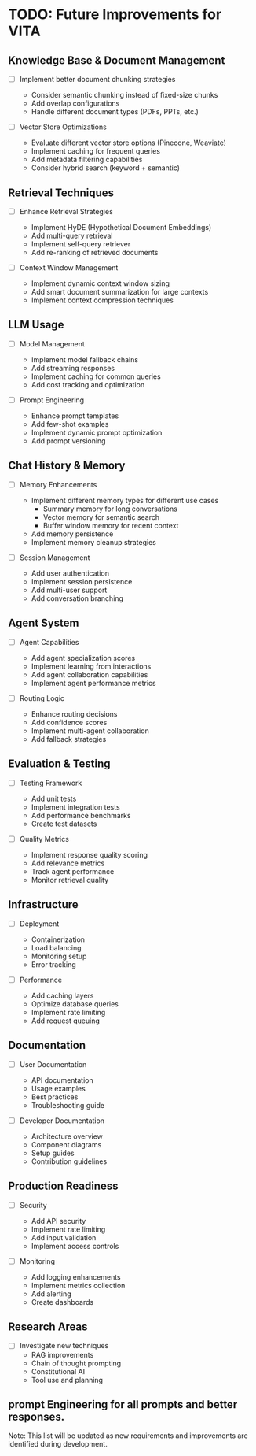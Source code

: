 # TODO: Future Improvements for VITA

## Knowledge Base & Document Management
- [ ] Implement better document chunking strategies
  - Consider semantic chunking instead of fixed-size chunks
  - Add overlap configurations
  - Handle different document types (PDFs, PPTs, etc.)

- [ ] Vector Store Optimizations
  - Evaluate different vector store options (Pinecone, Weaviate)
  - Implement caching for frequent queries
  - Add metadata filtering capabilities
  - Consider hybrid search (keyword + semantic)

## Retrieval Techniques
- [ ] Enhance Retrieval Strategies
  - Implement HyDE (Hypothetical Document Embeddings)
  - Add multi-query retrieval
  - Implement self-query retriever
  - Add re-ranking of retrieved documents

- [ ] Context Window Management
  - Implement dynamic context window sizing
  - Add smart document summarization for large contexts
  - Implement context compression techniques

## LLM Usage
- [ ] Model Management
  - Implement model fallback chains
  - Add streaming responses
  - Implement caching for common queries
  - Add cost tracking and optimization

- [ ] Prompt Engineering
  - Enhance prompt templates
  - Add few-shot examples
  - Implement dynamic prompt optimization
  - Add prompt versioning

## Chat History & Memory
- [ ] Memory Enhancements
  - Implement different memory types for different use cases
    - Summary memory for long conversations
    - Vector memory for semantic search
    - Buffer window memory for recent context
  - Add memory persistence
  - Implement memory cleanup strategies

- [ ] Session Management
  - Add user authentication
  - Implement session persistence
  - Add multi-user support
  - Add conversation branching

## Agent System
- [ ] Agent Capabilities
  - Add agent specialization scores
  - Implement learning from interactions
  - Add agent collaboration capabilities
  - Implement agent performance metrics

- [ ] Routing Logic
  - Enhance routing decisions
  - Add confidence scores
  - Implement multi-agent collaboration
  - Add fallback strategies

## Evaluation & Testing
- [ ] Testing Framework
  - Add unit tests
  - Implement integration tests
  - Add performance benchmarks
  - Create test datasets

- [ ] Quality Metrics
  - Implement response quality scoring
  - Add relevance metrics
  - Track agent performance
  - Monitor retrieval quality

## Infrastructure
- [ ] Deployment
  - Containerization
  - Load balancing
  - Monitoring setup
  - Error tracking

- [ ] Performance
  - Add caching layers
  - Optimize database queries
  - Implement rate limiting
  - Add request queuing

## Documentation
- [ ] User Documentation
  - API documentation
  - Usage examples
  - Best practices
  - Troubleshooting guide

- [ ] Developer Documentation
  - Architecture overview
  - Component diagrams
  - Setup guides
  - Contribution guidelines

## Production Readiness
- [ ] Security
  - Add API security
  - Implement rate limiting
  - Add input validation
  - Implement access controls

- [ ] Monitoring
  - Add logging enhancements
  - Implement metrics collection
  - Add alerting
  - Create dashboards

## Research Areas
- [ ] Investigate new techniques
  - RAG improvements
  - Chain of thought prompting
  - Constitutional AI
  - Tool use and planning

## prompt Engineering for all prompts and better responses.

Note: This list will be updated as new requirements and improvements are identified during development.